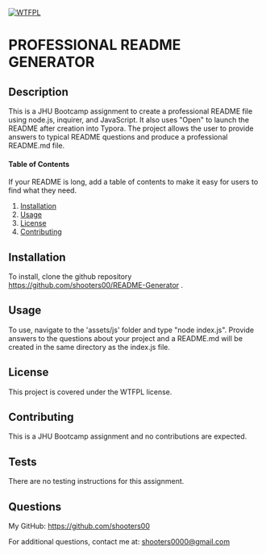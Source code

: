 
<a href="http://www.wtfpl.net/about/" rel="nofollow"><img src="https://img.shields.io/badge/License-WTFPL-brightgreen.svg" alt="WTFPL" title="WTFPL" style="max-width:100%;"></a>
# PROFESSIONAL README GENERATOR

## Description
This is a JHU Bootcamp assignment to create a professional README file using node.js, inquirer, and JavaScript.  It also uses "Open" to launch the README after creation into Typora.  The project allows the user to provide answers to typical README questions and produce a professional README.md file.

#### Table of Contents
If your README is long, add a table of contents to make it easy for users to find what they need.
1. [Installation](#installation)
2. [Usage](#usage)
3. [License](#license)
4. [Contributing](#contributing)

## Installation
To install, clone the github repository https://github.com/shooters00/README-Generator .

## Usage
To use, navigate to the 'assets/js' folder and type "node index.js".  Provide answers to the questions about your project and a README.md will be created in the same directory as the index.js file.

## License
This project is covered under the WTFPL license. 

## Contributing
This is a JHU Bootcamp assignment and no contributions are expected.

## Tests
There are no testing instructions for this assignment.

## Questions
My GitHub: https://github.com/shooters00

For additional questions, contact me at: shooters0000@gmail.com

